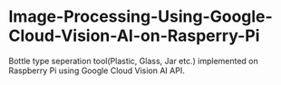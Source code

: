 # Image-Processing-Using-Google-Cloud-Vision-AI-on-Rasperry-Pi
Bottle type seperation tool(Plastic, Glass, Jar etc.) implemented on Raspberry Pi using Google Cloud Vision AI API.
